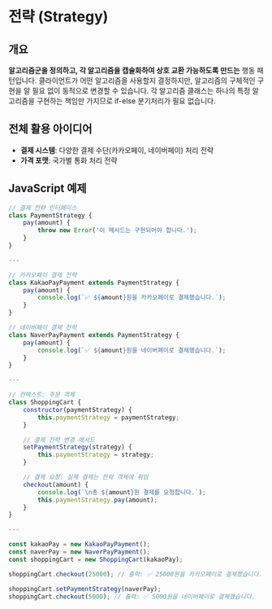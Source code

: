 # 전략 (Strategy)

## 개요

**알고리즘군을 정의하고, 각 알고리즘을 캡슐화하여 상호 교환 가능하도록 만드는** 행동 패턴입니다. 클라이언트가 어떤 알고리즘을 사용할지 결정하지만, 알고리즘의 구체적인 구현을 알 필요 없이 동적으로 변경할 수 있습니다. 각 알고리즘 클래스는 하나의 특정 알고리즘을 구현하는 책임만 가지므로 if-else 분기처리가 필요 없습니다.

## 전체 활용 아이디어

- **결제 시스템**: 다양한 결제 수단(카카오페이, 네이버페이) 처리 전략
- **가격 포맷**: 국가별 통화 처리 전략

## JavaScript 예제

```javascript
// 결제 전략 인터페이스
class PaymentStrategy {
    pay(amount) {
        throw new Error('이 메서드는 구현되어야 합니다.');
    }
}

---

// 카카오페이 결제 전략
class KakaoPayPayment extends PaymentStrategy {
    pay(amount) {
        console.log(`✅ ${amount}원을 카카오페이로 결제했습니다.`);
    }
}

// 네이버페이 결제 전략
class NaverPayPayment extends PaymentStrategy {
    pay(amount) {
        console.log(`✅ ${amount}원을 네이버페이로 결제했습니다.`);
    }
}

---

// 컨텍스트: 주문 객체
class ShoppingCart {
    constructor(paymentStrategy) {
        this.paymentStrategy = paymentStrategy;
    }

    // 결제 전략 변경 메서드
    setPaymentStrategy(strategy) {
        this.paymentStrategy = strategy;
    }

    // 결제 요청: 실제 결제는 전략 객체에 위임
    checkout(amount) {
        console.log(`\n총 ${amount}원 결제를 요청합니다.`);
        this.paymentStrategy.pay(amount);
    }
}

---

const kakaoPay = new KakaoPayPayment();
const naverPay = new NaverPayPayment();
const shoppingCart = new ShoppingCart(kakaoPay);

shoppingCart.checkout(25000); // 출력: ✅ 25000원을 카카오페이로 결제했습니다.

shoppingCart.setPaymentStrategy(naverPay);
shoppingCart.checkout(5000); // 출력: ✅ 5000원을 네이버페이로 결제했습니다.
```
